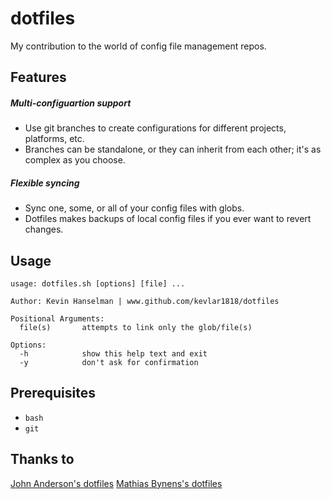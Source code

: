 dotfiles
========

My contribution to the world of config file management repos.

Features
--------
##### Multi-configuartion support
* Use git branches to create configurations for different projects, platforms, etc.
* Branches can be standalone, or they can inherit from each other; it's as complex as you choose.

##### Flexible syncing
* Sync one, some, or all of your config files with globs.
* Dotfiles makes backups of local config files if you ever want to revert changes.

Usage
-----
```
usage: dotfiles.sh [options] [file] ...

Author: Kevin Hanselman | www.github.com/kevlar1818/dotfiles

Positional Arguments:
  file(s)       attempts to link only the glob/file(s)

Options:
  -h            show this help text and exit
  -y            don't ask for confirmation
```

Prerequisites
-------------
* `bash`
* `git`

Thanks to
---------
[John Anderson's dotfiles](https://github.com/sontek/dotfiles)
[Mathias Bynens's dotfiles](https://github.com/mathiasbynens/dotfiles)

